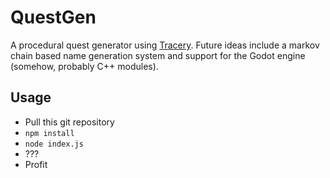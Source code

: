 # QuestGen
A procedural quest generator using [Tracery](http://tracery.io/).
Future ideas include a markov chain based name generation system and support for the Godot engine (somehow, probably C++ modules).

## Usage
* Pull this git repository
* `npm install`
* `node index.js`
* ???
* Profit
